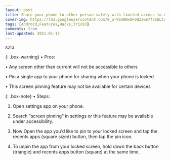 ```yaml
---
layout: post
title: Share your phone to other person safely with limited access to only current screen - Screen pinning
cover-img: https://lh3.googleusercontent.com/8_u-V6SNNx6F6NZ3wS7f7IbLtgLLvGe2dP6w-1YgNHdNX9wF5gAPDvJ9adtU3pk_XnScZNs7vLqCPzfJFgt-Wr6QVgrp9O-fjNyBOB87QjoFToCnqxmlzRBJBAe10VkytVCd8yPbqg=w2400
tags: [Android,Features,Hacks,Tricks]
comments: true
last-updated: 2021-01-17
---
```


``AJT2``

{: .box-warning}
• Pros:

• Any screen other than current will not be accessible to others

• Pin a single app to your phone for sharing when your phone is locked

• This screen pinning feature may not be available for certain devices

{: .box-note}
• Steps:

1. Open settings app on your phone.

2. Search "screen pinning" in settings or this feature may be available under accessibility.

3. Now Open the app you'd like to pin to your locked screen and tap the recents apps (square sized) button, then tap the pin icon.

4. To unpin the app from your locked screen, hold down the back button (triangle) and recents apps button (square) at the same time.
